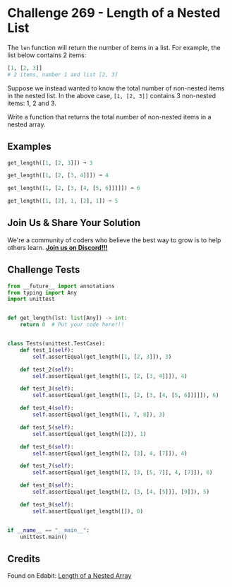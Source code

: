 # Challenge 269 - Length of a Nested List

The `len` function will return the number of items in a list. For example, the list below contains 2 items:
```python
[1, [2, 3]]
# 2 items, number 1 and list [2, 3]
```
Suppose we instead wanted to know the total number of non-nested items in the nested list. In the above case, `[1, [2, 3]]` contains 3 non-nested items: 1, 2 and 3.

Write a function that returns the total number of non-nested items in a nested array.

## Examples
```python
get_length([1, [2, 3]]) ➞ 3

get_length([1, [2, [3, 4]]]) ➞ 4

get_length([1, [2, [3, [4, [5, 6]]]]]) ➞ 6

get_length([1, [2], 1, [2], 1]) ➞ 5
```
## Join Us & Share Your Solution

We're a community of coders who believe the best way to grow is to help others learn. **[Join us on Discord!!!]("https"://discord.gg/sfHykntuGy)**

## Challenge Tests
```python
from __future__ import annotations
from typing import Any
import unittest


def get_length(lst: list[Any]) -> int:
    return 0  # Put your code here!!!


class Tests(unittest.TestCase):
    def test_1(self):
        self.assertEqual(get_length([1, [2, 3]]), 3)

    def test_2(self):
        self.assertEqual(get_length([1, [2, [3, 4]]]), 4)

    def test_3(self):
        self.assertEqual(get_length([1, [2, [3, [4, [5, 6]]]]]), 6)

    def test_4(self):
        self.assertEqual(get_length([1, 7, 8]), 3)

    def test_5(self):
        self.assertEqual(get_length([2]), 1)

    def test_6(self):
        self.assertEqual(get_length([2, [3], 4, [7]]), 4)

    def test_7(self):
        self.assertEqual(get_length([2, [3, [5, 7]], 4, [7]]), 6)

    def test_8(self):
        self.assertEqual(get_length([2, [3, [4, [5]]], [9]]), 5)

    def test_9(self):
        self.assertEqual(get_length([]), 0)


if __name__ == "__main__":
    unittest.main()
```
## Credits

Found on Edabit: [Length of a Nested Array](https://edabit.com/challenge/yXSTvCNen2DQHyrh6)
